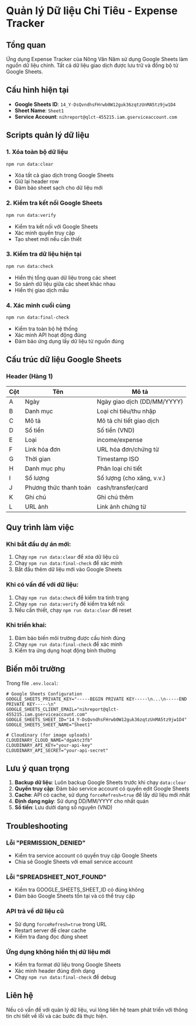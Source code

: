 # Quản lý Dữ liệu Chi Tiêu - Expense Tracker

## Tổng quan

Ứng dụng Expense Tracker của Nông Văn Năm sử dụng Google Sheets làm nguồn dữ liệu chính. Tất cả dữ liệu giao dịch được lưu trữ và đồng bộ từ Google Sheets.

## Cấu hình hiện tại

- **Google Sheets ID**: `14_Y-DsQvndhsFHrwb0W12guk36zqtzUnMA5tz9jw1D4`
- **Sheet Name**: `Sheet1`
- **Service Account**: `nihreport@qlct-455215.iam.gserviceaccount.com`

## Scripts quản lý dữ liệu

### 1. Xóa toàn bộ dữ liệu
```bash
npm run data:clear
```
- Xóa tất cả giao dịch trong Google Sheets
- Giữ lại header row
- Đảm bảo sheet sạch cho dữ liệu mới

### 2. Kiểm tra kết nối Google Sheets
```bash
npm run data:verify
```
- Kiểm tra kết nối với Google Sheets
- Xác minh quyền truy cập
- Tạo sheet mới nếu cần thiết

### 3. Kiểm tra dữ liệu hiện tại
```bash
npm run data:check
```
- Hiển thị tổng quan dữ liệu trong các sheet
- So sánh dữ liệu giữa các sheet khác nhau
- Hiển thị giao dịch mẫu

### 4. Xác minh cuối cùng
```bash
npm run data:final-check
```
- Kiểm tra toàn bộ hệ thống
- Xác minh API hoạt động đúng
- Đảm bảo ứng dụng lấy dữ liệu từ nguồn đúng

## Cấu trúc dữ liệu Google Sheets

### Header (Hàng 1)
| Cột | Tên | Mô tả |
|-----|-----|-------|
| A | Ngày | Ngày giao dịch (DD/MM/YYYY) |
| B | Danh mục | Loại chi tiêu/thu nhập |
| C | Mô tả | Mô tả chi tiết giao dịch |
| D | Số tiền | Số tiền (VND) |
| E | Loại | income/expense |
| F | Link hóa đơn | URL hóa đơn/chứng từ |
| G | Thời gian | Timestamp ISO |
| H | Danh mục phụ | Phân loại chi tiết |
| I | Số lượng | Số lượng (cho xăng, v.v.) |
| J | Phương thức thanh toán | cash/transfer/card |
| K | Ghi chú | Ghi chú thêm |
| L | URL ảnh | Link ảnh chứng từ |

## Quy trình làm việc

### Khi bắt đầu dự án mới:
1. Chạy `npm run data:clear` để xóa dữ liệu cũ
2. Chạy `npm run data:final-check` để xác minh
3. Bắt đầu thêm dữ liệu mới vào Google Sheets

### Khi có vấn đề với dữ liệu:
1. Chạy `npm run data:check` để kiểm tra tình trạng
2. Chạy `npm run data:verify` để kiểm tra kết nối
3. Nếu cần thiết, chạy `npm run data:clear` để reset

### Khi triển khai:
1. Đảm bảo biến môi trường được cấu hình đúng
2. Chạy `npm run data:final-check` để xác minh
3. Kiểm tra ứng dụng hoạt động bình thường

## Biến môi trường

Trong file `.env.local`:

```env
# Google Sheets Configuration
GOOGLE_SHEETS_PRIVATE_KEY="-----BEGIN PRIVATE KEY-----\n...\n-----END PRIVATE KEY-----\n"
GOOGLE_SHEETS_CLIENT_EMAIL="nihreport@qlct-455215.iam.gserviceaccount.com"
GOOGLE_SHEETS_SHEET_ID="14_Y-DsQvndhsFHrwb0W12guk36zqtzUnMA5tz9jw1D4"
GOOGLE_SHEETS_SHEET_NAME="Sheet1"

# Cloudinary (for image uploads)
CLOUDINARY_CLOUD_NAME="dgaktc3fb"
CLOUDINARY_API_KEY="your-api-key"
CLOUDINARY_API_SECRET="your-api-secret"
```

## Lưu ý quan trọng

1. **Backup dữ liệu**: Luôn backup Google Sheets trước khi chạy `data:clear`
2. **Quyền truy cập**: Đảm bảo service account có quyền edit Google Sheets
3. **Cache**: API có cache, sử dụng `forceRefresh=true` để lấy dữ liệu mới nhất
4. **Định dạng ngày**: Sử dụng DD/MM/YYYY cho nhất quán
5. **Số tiền**: Lưu dưới dạng số nguyên (VND)

## Troubleshooting

### Lỗi "PERMISSION_DENIED"
- Kiểm tra service account có quyền truy cập Google Sheets
- Chia sẻ Google Sheets với email service account

### Lỗi "SPREADSHEET_NOT_FOUND"
- Kiểm tra GOOGLE_SHEETS_SHEET_ID có đúng không
- Đảm bảo Google Sheets tồn tại và có thể truy cập

### API trả về dữ liệu cũ
- Sử dụng `forceRefresh=true` trong URL
- Restart server để clear cache
- Kiểm tra đang đọc đúng sheet

### Ứng dụng không hiển thị dữ liệu mới
- Kiểm tra format dữ liệu trong Google Sheets
- Xác minh header đúng định dạng
- Chạy `npm run data:final-check` để debug

## Liên hệ

Nếu có vấn đề với quản lý dữ liệu, vui lòng liên hệ team phát triển với thông tin chi tiết về lỗi và các bước đã thực hiện.
